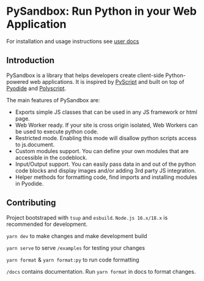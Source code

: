 # PySandbox: Run Python in your Web Application

For installation and usage instructions see [user docs](https://bugzpodder.github.io/pysandbox)

## Introduction

PySandbox is a library that helps developers create client-side Python-powered web applications. It is inspired by [PyScript](https://github.com/pyscript/pyscript) and built on top of [Pyodide](https://github.com/pyodide/pyodide) and [Polyscript](https://github.com/pyscript/polyscript).

The main features of PySandbox are:

- Exports simple JS classes that can be used in any JS framework or html page.
- Web Worker ready. If your site is cross origin isolated, Web Workers can be used to execute python code.
- Restricted mode. Enabling this mode will disallow python scripts access to js.document.
- Custom modules support. You can define your own modules that are accessible in the codeblock.
- Input/Output support. You can easily pass data in and out of the python code blocks and display images and/or adding 3rd party JS integration.
- Helper methods for formatting code, find imports and installing modules in Pyodide.

## Contributing

Project bootstraped with `tsup` and `esbuild`. `Node.js 16.x/18.x` is recommended for development.

`yarn dev` to make changes and make development build

`yarn serve` to serve `/examples` for testing your changes

`yarn format` & `yarn format:py` to run code formatting

`/docs` contains documentation. Run `yarn format` in docs to format changes.
